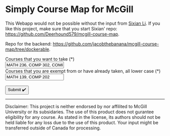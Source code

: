 # Simply Course Map for McGill
This Webapp would not be possible without the input from [Sixian Li](https://github.com/Deerhound579). If you like this project, make sure that you start Sixian' repo: https://github.com/Deerhound579/mcgill-course-map.

Repo for the backend: https://github.com/jacobthebanana/mcgill-course-map/tree/dockerable.

<html>
    <body>
        <form action="https://course-map.api.tianshome.com/" target="_blank" name="form" id="form1" method="get">
            <label for="courses">Courses that you want to take (*)</label><br>
            <input type="text" id="courses" name="courses" value="MATH 236, COMP 302, COMP 350"><br>
            <label for="courses_excluded">Courses that you are exempt from or have already taken, all lower case (*)</label><br>
            <input type="text" id="courses_excluded" name="courses_excluded" value="MATH 139, COMP 202"><br>
            <br>
            <input type="submit" value="Submit ✔️">
        </form>
    </body>
</html>


---
Disclaimer: This project is neither endorsed by nor affilited to McGill University or its subsidaries. The use of this product does not gurantee eligibility for any course. As stated in the license, its authors should not be held liable for any loss due to the use of this product. Your input might be transferred outside of Canada for processing.
